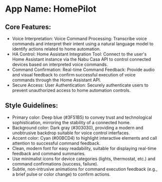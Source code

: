 # **App Name**: HomePilot

## Core Features:

- Voice Interpretation: Voice Command Processing: Transcribe voice commands and interpret their intent using a natural language model to identify actions related to home automation.
- HA Control: Home Assistant Integration Tool: Connect to the user's Home Assistant instance via the Nabu Casa API to control connected devices based on interpreted voice commands.
- Command Confirmation: Real-time Command Feedback: Provide audio and visual feedback to confirm successful execution of voice commands through the Home Assistant API.
- Secure Access: User Authentication: Securely authenticate users to prevent unauthorized access to home automation controls.

## Style Guidelines:

- Primary color: Deep blue (#3F51B5) to convey trust and technological sophistication, mirroring the stability of a connected home.
- Background color: Dark gray (#303030), providing a modern and unobtrusive backdrop suitable for voice control interfaces.
- Accent color: Cyan (#00BCD4) to highlight interactive elements and call attention to successful command feedback.
- Clean, modern font for easy readability, suitable for displaying real-time feedback and command summaries.
- Use minimalist icons for device categories (lights, thermostat, etc.) and command confirmations (success, failure).
- Subtle, non-intrusive animations for command execution feedback (e.g., a brief pulse or color change) to confirm actions.